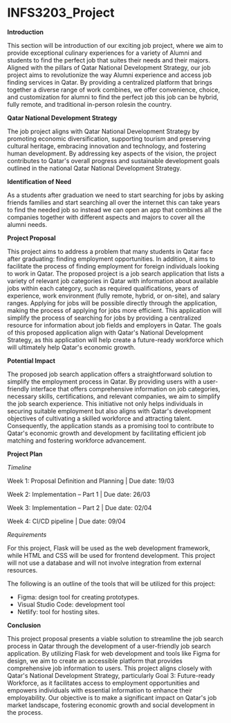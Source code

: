 # INFS3203_Project

**Introduction**

This section will be introduction of our exciting job project, where we aim to provide exceptional culinary experiences for a variety of Alumni and students to find the perfect job that suites their needs and their majors. 
Aligned with the pillars of Qatar National Development Strategy, our job project aims to revolutionize the way Alumni experience and access job finding services in Qatar. By providing a centralized platform that brings together a diverse range of work combines, we offer convenience, choice, and customization for alumni to find the perfect job this job can be hybrid, fully remote, and traditional in-person rolesin the country.

**Qatar National Development Strategy**

The job project aligns with Qatar National Development Strategy by promoting economic diversification, supporting tourism and preserving cultural heritage, embracing innovation and technology, and fostering human development. By addressing key aspects of the vision, the project contributes to Qatar's overall progress and sustainable development goals outlined in the national Qatar National Development Strategy.


**Identification of Need**

As a students after graduation we need to start searching for jobs by asking friends families and start searching all over the internet this can take years to find the needed job so instead we can open an app that combines all the companies together with different aspects and majors to cover all the alumni needs.


**Project Proposal**

This project aims to address a problem that many students in Qatar face after graduating: finding employment opportunities. In addition, it aims to facilitate the process of finding employment for foreign individuals looking to work in Qatar. The proposed project is a job search application that lists a variety of relevant job categories in Qatar with information about available jobs within each category, such as required qualifications, years of experience, work environment (fully remote, hybrid, or on-site), and salary ranges. Applying for jobs will be possible directly through the application, making the process of applying for jobs more efficient. This application will simplify the process of searching for jobs by providing a centralized resource for information about job fields and employers in Qatar. The goals of this proposed application align with Qatar's National Development Strategy, as this application will help create a future-ready workforce which will ultimately help Qatar's economic growth. 


**Potential Impact**

The proposed job search application offers a straightforward solution to simplify the employment process in Qatar. By providing users with a user-friendly interface that offers comprehensive information on job categories, necessary skills, certifications, and relevant companies, we aim to simplify the job search experience. This initiative not only helps individuals in securing suitable employment but also aligns with Qatar's development objectives of cultivating a skilled workforce and attracting talent. Consequently, the application stands as a promising tool to contribute to Qatar's economic growth and development by facilitating efficient job matching and fostering workforce advancement.

**Project Plan**

*Timeline*

Week 1: Proposal Definition and Planning | Due date: 19/03

Week 2: Implementation – Part 1 | Due date: 26/03

Week 3: Implementation – Part 2  | Due date: 02/04

Week 4: CI/CD pipeline | Due date: 09/04

*Requirements*

For this project, Flask will be used as the web development framework, while HTML and CSS will be used for frontend development. This project will not use a database and will not involve integration from external resources.

The following is an outline of the tools that will be utilized for this project:
- Figma: design tool for creating prototypes.
- Visual Studio Code: development tool
- Netlify: tool for hosting sites.

**Conclusion**

This project proposal presents a viable solution to streamline the job search process in Qatar through the development of a user-friendly job search application. By utilizing Flask for web development and tools like Figma for design, we aim to create an accessible platform that provides comprehensive job information to users. This project aligns closely with Qatar's National Development Strategy, particularly Goal 3: Future-ready Workforce, as it facilitates access to employment opportunities and empowers individuals with essential information to enhance their employability. Our objective is to make a significant impact on Qatar's job market landscape, fostering economic growth and social development in the process.
